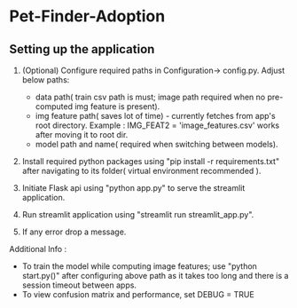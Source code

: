 # Pet-Finder-Adoption

## Setting up the application

1. (Optional) Configure required paths in Configuration-> config.py. Adjust below paths:
   - data path( train csv path is must; image path required when no pre-computed img feature is present).
   - img feature path( saves lot of time) - currently fetches from app's root directory. Example : IMG_FEAT2 = 'image_features.csv' works after moving it to root dir.
   - model path and name( required when switching between models).
    
2. Install required python packages using "pip install -r requirements.txt" after navigating to its folder( virtual environment recommended ).      
3. Initiate Flask api using "python app.py" to serve the streamlit application.
4. Run streamlit application using "streamlit run streamlit_app.py".
5. If any error drop a message.

Additional Info :
  - To train the model while computing image features; use "python start.py()" after configuring above path as it takes too long and there is a session timeout between apps.
  - To view confusion matrix and performance, set DEBUG = TRUE
     
